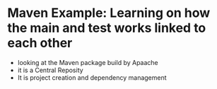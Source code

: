 # Maven Example: Learning on how the main and test works linked to each other 

* looking at the Maven package build by Apaache 
* it is a Central Reposity 
* It is project creation and dependency management
